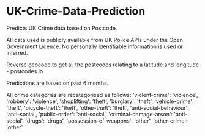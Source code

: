 # UK-Crime-Data-Prediction

Predicts UK Crime data based on Postcode.

All data used is publicly available from UK Police APIs under the Open Government Licence. No personally identifiable information is used or inferred.

Reverse geocode to get all the postcodes relating to a latitude and longitude - postcodes.io

Predictions are based on past 6 months.

All crime categories are recategorised as follows:
'violent-crime': 'violence',
'robbery': 'violence',
'shoplifting': 'theft',
'burglary': 'theft',
'vehicle-crime': 'theft',
'bicycle-theft': 'theft',
'other-theft': 'theft',
'anti-social-behaviour': 'anti-social',
'public-order': 'anti-social',
'criminal-damage-arson': 'anti-social',
'drugs': 'drugs',
'possession-of-weapons': 'other',
'other-crime': 'other'
